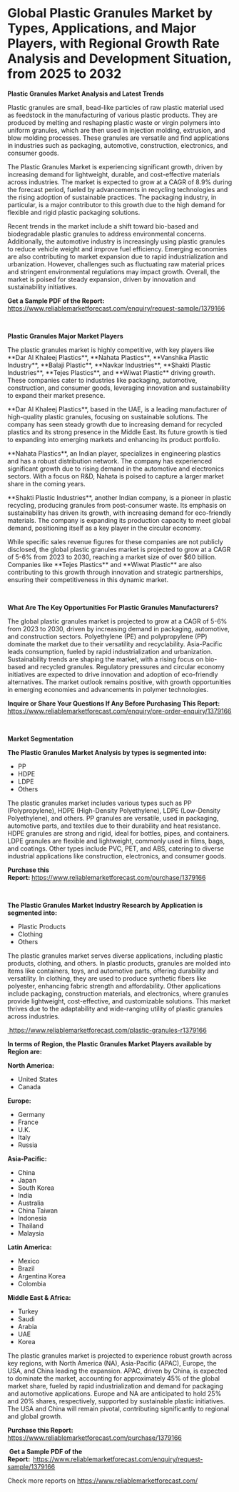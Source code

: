 <p><h1>Global Plastic Granules Market by Types, Applications, and Major Players, with Regional Growth Rate Analysis and Development Situation, from 2025 to 2032</h1></p><p><strong>Plastic Granules Market Analysis and Latest Trends</strong></p>
<p><p>Plastic granules are small, bead-like particles of raw plastic material used as feedstock in the manufacturing of various plastic products. They are produced by melting and reshaping plastic waste or virgin polymers into uniform granules, which are then used in injection molding, extrusion, and blow molding processes. These granules are versatile and find applications in industries such as packaging, automotive, construction, electronics, and consumer goods.</p><p>The Plastic Granules Market is experiencing significant growth, driven by increasing demand for lightweight, durable, and cost-effective materials across industries. The market is expected to grow at a CAGR of 8.9% during the forecast period, fueled by advancements in recycling technologies and the rising adoption of sustainable practices. The packaging industry, in particular, is a major contributor to this growth due to the high demand for flexible and rigid plastic packaging solutions.</p><p>Recent trends in the market include a shift toward bio-based and biodegradable plastic granules to address environmental concerns. Additionally, the automotive industry is increasingly using plastic granules to reduce vehicle weight and improve fuel efficiency. Emerging economies are also contributing to market expansion due to rapid industrialization and urbanization. However, challenges such as fluctuating raw material prices and stringent environmental regulations may impact growth. Overall, the market is poised for steady expansion, driven by innovation and sustainability initiatives.</p></p>
<p><strong>Get a Sample PDF of the Report:&nbsp;</strong> <a href="https://www.reliablemarketforecast.com/enquiry/request-sample/1379166?utm_campaign=1080&utm_medium=2&utm_source=Github&utm_content=ia&utm_term=25012025&utm_id=plastic-granules">https://www.reliablemarketforecast.com/enquiry/request-sample/1379166</a></p>
<p>&nbsp;</p>
<p><strong>Plastic Granules Major Market Players</strong></p>
<p><p>The plastic granules market is highly competitive, with key players like **Dar Al Khaleej Plastics**, **Nahata Plastics**, **Vanshika Plastic Industry**, **Balaji Plastic**, **Navkar Industries**, **Shakti Plastic Industries**, **Tejes Plastics**, and **Wiwat Plastic** driving growth. These companies cater to industries like packaging, automotive, construction, and consumer goods, leveraging innovation and sustainability to expand their market presence.</p><p>**Dar Al Khaleej Plastics**, based in the UAE, is a leading manufacturer of high-quality plastic granules, focusing on sustainable solutions. The company has seen steady growth due to increasing demand for recycled plastics and its strong presence in the Middle East. Its future growth is tied to expanding into emerging markets and enhancing its product portfolio.</p><p>**Nahata Plastics**, an Indian player, specializes in engineering plastics and has a robust distribution network. The company has experienced significant growth due to rising demand in the automotive and electronics sectors. With a focus on R&D, Nahata is poised to capture a larger market share in the coming years.</p><p>**Shakti Plastic Industries**, another Indian company, is a pioneer in plastic recycling, producing granules from post-consumer waste. Its emphasis on sustainability has driven its growth, with increasing demand for eco-friendly materials. The company is expanding its production capacity to meet global demand, positioning itself as a key player in the circular economy.</p><p>While specific sales revenue figures for these companies are not publicly disclosed, the global plastic granules market is projected to grow at a CAGR of 5-6% from 2023 to 2030, reaching a market size of over $60 billion. Companies like **Tejes Plastics** and **Wiwat Plastic** are also contributing to this growth through innovation and strategic partnerships, ensuring their competitiveness in this dynamic market.</p></p>
<p>&nbsp;</p>
<p><strong>What Are The Key Opportunities For Plastic Granules Manufacturers?</strong></p>
<p><p>The global plastic granules market is projected to grow at a CAGR of 5-6% from 2023 to 2030, driven by increasing demand in packaging, automotive, and construction sectors. Polyethylene (PE) and polypropylene (PP) dominate the market due to their versatility and recyclability. Asia-Pacific leads consumption, fueled by rapid industrialization and urbanization. Sustainability trends are shaping the market, with a rising focus on bio-based and recycled granules. Regulatory pressures and circular economy initiatives are expected to drive innovation and adoption of eco-friendly alternatives. The market outlook remains positive, with growth opportunities in emerging economies and advancements in polymer technologies.</p></p>
<p><strong>Inquire or Share Your Questions If Any Before Purchasing This Report:</strong> <a href="https://www.reliablemarketforecast.com/enquiry/pre-order-enquiry/1379166?utm_campaign=1080&utm_medium=2&utm_source=Github&utm_content=ia&utm_term=25012025&utm_id=plastic-granules">https://www.reliablemarketforecast.com/enquiry/pre-order-enquiry/1379166</a></p>
<p>&nbsp;</p>
<p><strong>Market Segmentation</strong></p>
<p><strong>The Plastic Granules Market Analysis by types is segmented into:</strong></p>
<p><ul><li>PP</li><li>HDPE</li><li>LDPE</li><li>Others</li></ul></p>
<p><p>The plastic granules market includes various types such as PP (Polypropylene), HDPE (High-Density Polyethylene), LDPE (Low-Density Polyethylene), and others. PP granules are versatile, used in packaging, automotive parts, and textiles due to their durability and heat resistance. HDPE granules are strong and rigid, ideal for bottles, pipes, and containers. LDPE granules are flexible and lightweight, commonly used in films, bags, and coatings. Other types include PVC, PET, and ABS, catering to diverse industrial applications like construction, electronics, and consumer goods.</p></p>
<p><strong>Purchase this Report:&nbsp;</strong><a href="https://www.reliablemarketforecast.com/purchase/1379166?utm_campaign=1080&utm_medium=2&utm_source=Github&utm_content=ia&utm_term=25012025&utm_id=plastic-granules">https://www.reliablemarketforecast.com/purchase/1379166</a></p>
<p>&nbsp;</p>
<p><strong>The Plastic Granules Market Industry Research by Application is segmented into:</strong></p>
<p><ul><li>Plastic Products</li><li>Clothing</li><li>Others</li></ul></p>
<p><p>The plastic granules market serves diverse applications, including plastic products, clothing, and others. In plastic products, granules are molded into items like containers, toys, and automotive parts, offering durability and versatility. In clothing, they are used to produce synthetic fibers like polyester, enhancing fabric strength and affordability. Other applications include packaging, construction materials, and electronics, where granules provide lightweight, cost-effective, and customizable solutions. This market thrives due to the adaptability and wide-ranging utility of plastic granules across industries.</p></p>
<p><a href="https://www.reliablemarketforecast.com/plastic-granules-r1379166?utm_campaign=1080&utm_medium=2&utm_source=Github&utm_content=ia&utm_term=25012025&utm_id=plastic-granules">&nbsp;https://www.reliablemarketforecast.com/plastic-granules-r1379166</a></p>
<p><strong>In terms of Region, the Plastic Granules Market Players available by Region are:</strong></p>
<p>
    <p> <strong> North America: </strong>
        <ul>
            <li>United States</li>
            <li>Canada</li>
        </ul>
        </p> 
    <p> <strong> Europe: </strong>
        <ul>
            <li>Germany</li>
            <li>France</li>
            <li>U.K.</li>
            <li>Italy</li>
            <li>Russia</li>
        </ul>
        </p> 
    <p> <strong> Asia-Pacific: </strong>
        <ul>
            <li>China</li>
            <li>Japan</li>
            <li>South Korea</li>
            <li>India</li>
            <li>Australia</li>
            <li>China Taiwan</li>
            <li>Indonesia</li>
            <li>Thailand</li>
            <li>Malaysia</li>
        </ul>
        </p> 
    <p> <strong> Latin America: </strong>
        <ul>
            <li>Mexico</li>
            <li>Brazil</li>
            <li>Argentina Korea</li>
            <li>Colombia</li>
        </ul>
        </p> 
    <p> <strong> Middle East & Africa: </strong>
        <ul>
            <li>Turkey</li>
            <li>Saudi</li>
            <li>Arabia</li>
            <li>UAE</li>
            <li>Korea</li>
        </ul>
    </p>
    </p>
<p><p>The plastic granules market is projected to experience robust growth across key regions, with North America (NA), Asia-Pacific (APAC), Europe, the USA, and China leading the expansion. APAC, driven by China, is expected to dominate the market, accounting for approximately 45% of the global market share, fueled by rapid industrialization and demand for packaging and automotive applications. Europe and NA are anticipated to hold 25% and 20% shares, respectively, supported by sustainable plastic initiatives. The USA and China will remain pivotal, contributing significantly to regional and global growth.</p></p>
<p><strong>Purchase this Report: </strong><a href="https://www.reliablemarketforecast.com/purchase/1379166?utm_campaign=1080&utm_medium=2&utm_source=Github&utm_content=ia&utm_term=25012025&utm_id=plastic-granules">https://www.reliablemarketforecast.com/purchase/1379166</a></p>
<p>&nbsp;<strong>Get a Sample PDF of the Report:&nbsp;&nbsp;</strong><a href="https://www.reliablemarketforecast.com/enquiry/request-sample/1379166?utm_campaign=1080&utm_medium=2&utm_source=Github&utm_content=ia&utm_term=25012025&utm_id=plastic-granules">https://www.reliablemarketforecast.com/enquiry/request-sample/1379166</a></p>
<p><strong></strong></p>
<p>Check more reports on <a href="https://www.reliablemarketforecast.com/?utm_campaign=1080&utm_medium=2&utm_source=Github&utm_content=ia&utm_term=25012025&utm_id=plastic-granules">https://www.reliablemarketforecast.com/</a></p>